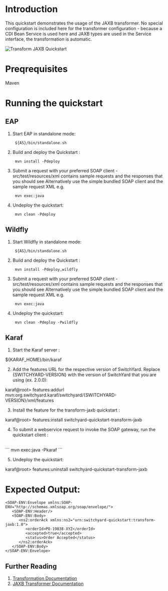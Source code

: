 Introduction
============
This quickstart demonstrates the usage of the JAXB transformer.   No special configuration is 
included here for the transformer configuration - because a CDI Bean Service is used here and 
JAXB types are used in the Service interface, the transformation is automatic. 

![Transform JAXB Quickstart](https://github.com/jboss-switchyard/quickstarts/raw/master/transform-jaxb/transform-jaxb.jpg)


Preqrequisites 
==============
Maven

Running the quickstart
======================


EAP
----------
1. Start EAP in standalone mode:

        ${AS}/bin/standalone.sh

2. Build and deploy the Quickstart :

        mvn install -Pdeploy

3. Submit a request with your preferred SOAP client - src/test/resources/xml contains sample 
   requests and the responses that you should see
   Alternatively use the simple bundled SOAP client and the sample request XML e.g.

        mvn exec:java

4. Undeploy the quickstart:

        mvn clean -Pdeploy


Wildfly
----------
1. Start Wildfly in standalone mode:

        ${AS}/bin/standalone.sh

2. Build and deploy the Quickstart :

        mvn install -Pdeploy,wildfly

3. Submit a request with your preferred SOAP client - src/test/resources/xml contains sample 
requests and the responses that you should see
Alternatively use the simple bundled SOAP client and the sample request XML e.g.

        mvn exec:java

4. Undeploy the quickstart:

        mvn clean -Pdeploy -Pwildfly


Karaf
----------
1. Start the Karaf server :

${KARAF_HOME}/bin/karaf

2. Add the features URL for the respective version of SwitchYard.   Replace {SWITCHYARD-VERSION}
with the version of SwitchYard that you are using (ex. 2.0.0): 

karaf@root> features:addurl mvn:org.switchyard.karaf/switchyard/{SWITCHYARD-VERSION}/xml/features

3. Install the feature for the transform-jaxb quickstart :

karaf@root> features:install switchyard-quickstart-transform-jaxb

4. To submit a webservice request to invoke the SOAP gateway, run the quickstart client :
<br/>
```
mvn exec:java -Pkaraf
```
<br/>

5. Undeploy the quickstart:

karaf@root> features:uninstall switchyard-quickstart-transform-jaxb



Expected Output:
================
```
<SOAP-ENV:Envelope xmlns:SOAP-ENV="http://schemas.xmlsoap.org/soap/envelope/">
   <SOAP-ENV:Header/>
   <SOAP-ENV:Body>
      <ns2:orderAck xmlns:ns2="urn:switchyard-quickstart:transform-jaxb:1.0">
         <orderId>PO-19838-XYZ</orderId>
         <accepted>true</accepted>
         <status>Order Accepted</status>
      </ns2:orderAck>
   </SOAP-ENV:Body>
</SOAP-ENV:Envelope>
```


## Further Reading

1. [Transformation Documentation](https://docs.jboss.org/author/display/SWITCHYARD/Transformation)
2. [JAXB Transformer Documentation](https://docs.jboss.org/author/display/SWITCHYARD/JAXB+Transformer)
